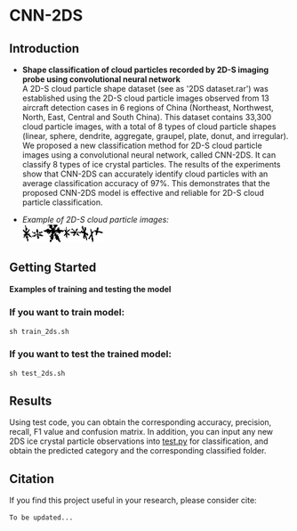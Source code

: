 # CNN-2DS
## Introduction
- __Shape classification of cloud particles recorded by 2D-S imaging probe using convolutional neural network__<br />
A 2D-S cloud particle shape dataset (see as '2DS dataset.rar') was established using the 2D-S cloud particle images observed from 13 aircraft detection cases in 6 regions of China (Northeast, Northwest, North, East, Central and South China). This dataset contains 33,300 cloud particle images, with a total of 8 types of cloud particle shapes (linear, sphere, dendrite, aggregate, graupel, plate, donut, and irregular). We proposed a new classification method for 2D-S cloud particle images using a convolutional neural network, called CNN-2DS. It can classify 8 types of ice crystal particles. The results of the experiments show that CNN-2DS can accurately identify cloud particles with an average classification accuracy of 97%. This demonstrates that the proposed CNN-2DS model is effective and reliable for 2D-S cloud particle classification. 

- *Example of 2D-S cloud particle images:* <br />
![Examples](https://github.com/haixiaxiao/CNN-2DS/blob/master/img/img1.png)

## Getting Started
__Examples of training and testing the model__<br />
### If you want to train model:<br />
```
sh train_2ds.sh
```
### If you want to test the trained model:<br />
```
sh test_2ds.sh
```
## Results
Using test code, you can obtain the corresponding accuracy, precision, recall, F1 value and confusion matrix. In addition, you can input any new 2DS ice crystal particle observations into [test.py](https://github.com/haixiaxiao/CNN-2DS/blob/master/test.py) for classification, and obtain the predicted category and the corresponding classified folder.

## Citation
If you find this project useful in your research, please consider cite:
```
To be updated...
```

